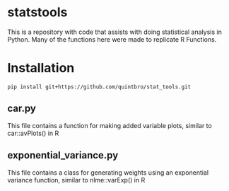# statstools
This is a repository with code that assists with doing statistical analysis in Python. Many of the functions here were made to replicate R Functions.

# Installation
```
pip install git+https://github.com/quintbro/stat_tools.git
```

## car.py
This file contains a function for making added variable plots, similar to car::avPlots() in R

## exponential_variance.py
This file contains a class for generating weights using an exponential variance function, similar to nlme::varExp() in R
